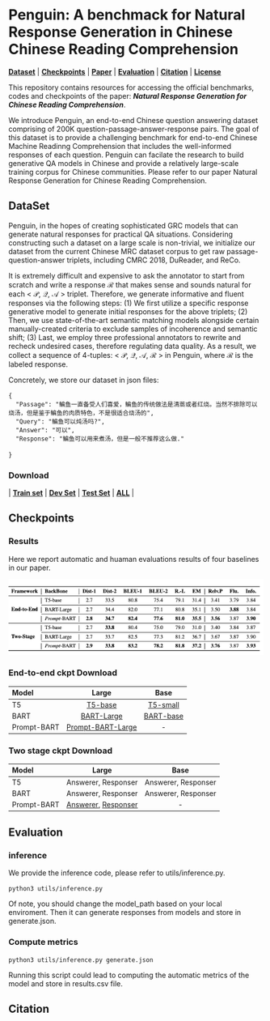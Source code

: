 # Penguin: A benchmack for Natural Response Generation in Chinese Chinese Reading Comprehension

[**Dataset**](#dataset) | [**Checkpoints**](#Checkpoints) |
[**Paper**](https://arxiv.org/abs/2010.04898) | [**Evaluation**](#Evaluation) | 
[**Citation**](#citation) | [**License**](#license)

This repository contains resources for accessing the official benchmarks, codes and checkpoints of the paper:  ***Natural Response Generation for Chinese Reading Comprehension***.

We introduce Penguin, an end-to-end Chinese question answering dataset comprising of 200K question-passage-answer-response pairs. The goal of this dataset is to provide a challenging benchmark for end-to-end Chinese Machine Readinng Comprehension that includes the well-informed responses of each question. 
Penguin can facilate the research to build generative QA models in Chinese and provide a relatively large-scale training corpus for Chinese communities.
Please refer to our paper Natural Response Generation for Chinese Reading Comprehension.


## DataSet
Penguin, in the hopes of creating sophisticated  GRC models that can generate natural responses for practical QA situations. Considering constructing such a  dataset on a large scale is non-trivial, we initialize our dataset  from the current Chinese MRC dataset corpus to get raw passage-question-answer  triplets, including CMRC 2018, DuReader, and ReCo.

It is extremely difficult and expensive to ask the annotator to start from scratch and write a response $\mathcal{R}$ that makes sense and sounds natural for each < $\mathcal{P}$, $\mathcal{Q}$, $\mathcal{A}$ > triplet.
Therefore, we  generate informative and fluent responses via the following steps: (1) We first utilize a specific response generative model to generate initial responses for the above triplets; (2) Then, we use state-of-the-art semantic matching models alongside certain manually-created criteria to exclude samples of incoherence and semantic shift; (3) Last, we employ three professional annotators to rewrite and recheck undesired cases, therefore regulating data quality. As a result, we collect a sequence of 4-tuples: < $\mathcal{P}$, $\mathcal{Q}$, $\mathcal{A}$, $\mathcal{R}$ > in Penguin, where $\mathcal{R}$ is the labeled response. 

Concretely, we store our dataset in json files:


```
{
  "Passage": "鳊鱼一直备受人们喜爱，鳊鱼的传统做法是清蒸或者红烧。当然不排除可以烧汤，但是鉴于鳊鱼的肉质特色，不是很适合烧汤的",
  "Query": "鳊鱼可以炖汤吗?",
  "Answer": "可以",
  "Response": "鳊鱼可以用来煮汤，但是一般不推荐这么做."
  
}
```

### Download

| [**Train set**](https://hkustgz-my.sharepoint.com/:u:/g/personal/nchen022_connect_hkust-gz_edu_cn/Eap8XkQG5vtLqSMUu_hl_KYB6HVKLL8pE9Btai0a42tTZg?e=dEDxjM) |  [**Dev Set**](https://hkustgz-my.sharepoint.com/:u:/g/personal/nchen022_connect_hkust-gz_edu_cn/EUpD_pVCmoxCk6WJ1xrsbKoBe6FYsw_JkbhlyQg2uPVUJw?e=RnrZRP) | [**Test Set**](https://hkustgz-my.sharepoint.com/:u:/g/personal/nchen022_connect_hkust-gz_edu_cn/Efk3gpSyEqVAn8Ht9ILrnWkBwJQ1S8qjIs3Ss9naa34wuw?e=3tCjUi) | [**ALL**](https://hkustgz-my.sharepoint.com/:f:/g/personal/nchen022_connect_hkust-gz_edu_cn/EppmIwPoQOtGk0FYUYVgr6QB-n4tDq6pSvD0sX0q9QJcOg?e=31vJlx) |


## Checkpoints

### Results
Here we report automatic and huaman evaluations results of four baselines in our paper.

![](Results.png) 

### End-to-end ckpt Download

|Model |  Large| Base | 
| :----- | :-------------------:| :------------------: |
| T5 | [T5-base](https://hkustgz-my.sharepoint.com/:u:/g/personal/nchen022_connect_hkust-gz_edu_cn/EcPEH2XnnqJNhHL5z45kmAwB01xEk0S0x6EErKHUvu5i-g?e=WqD00C)  | [T5-small](https://hkustgz-my.sharepoint.com/:u:/g/personal/nchen022_connect_hkust-gz_edu_cn/EcPEH2XnnqJNhHL5z45kmAwB01xEk0S0x6EErKHUvu5i-g?e=WqD00C) | 
| BART | [BART-Large](https://hkustgz-my.sharepoint.com/:u:/g/personal/nchen022_connect_hkust-gz_edu_cn/EcPEH2XnnqJNhHL5z45kmAwB01xEk0S0x6EErKHUvu5i-g?e=WqD00C)  | [BART-base](https://hkustgz-my.sharepoint.com/:u:/g/personal/nchen022_connect_hkust-gz_edu_cn/EcPEH2XnnqJNhHL5z45kmAwB01xEk0S0x6EErKHUvu5i-g?e=WqD00C) | 
| Prompt-BART | [Prompt-BART-Large](https://hkustgz-my.sharepoint.com/:f:/g/personal/nchen022_connect_hkust-gz_edu_cn/EjrfcimBm01EnQUUdqkntfQB7Ox9FDaB9JvsfC9GC4N88w?e=trpxZd)  | -| 

### Two stage ckpt Download
|Model |  Large| Base | 
| :----- | :-------------------:| :------------------: |
| T5 | Answerer, Responser  | Answerer, Responser | 
| BART | Answerer, Responser  | Answerer, Responser | 
| Prompt-BART | [Answerer](https://hkustgz-my.sharepoint.com/:u:/g/personal/nchen022_connect_hkust-gz_edu_cn/EaXUFwRe9fZBsQr92jiObL8BlZ04bSKqMzSFxkXjCv9x1Q?e=QtLTQi), [Responser](https://hkustgz-my.sharepoint.com/:u:/g/personal/nchen022_connect_hkust-gz_edu_cn/EVQyZwn9ERdOqVGJ7MCJohEBtU5RBr5foLap1xzj8VK71w?e=lwy1rp)  | -| 

## Evaluation

### inference 
We provide the inference code, please refer to utils/inference.py.
```
python3 utils/inference.py
```
 Of note, you should change the model_path based on your local enviroment. Then it can generate  responses from models and store in generate.json.
 
### Compute metrics
```
python3 utils/inference.py generate.json
```
Running this script could lead to computing the automatic metrics of the model and store in results.csv file.


## Citation
